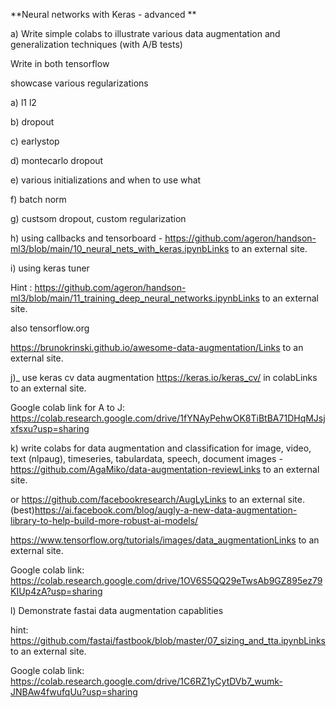 **Neural networks with Keras - advanced **

a) Write simple colabs to illustrate various data augmentation and generalization techniques (with A/B tests)

Write in both tensorflow

showcase various regularizations

a) l1 l2


b) dropout


c) earlystop


d) montecarlo dropout


e) various initializations and when to use what


f) batch norm


g) custsom dropout, custom regularization


h) using callbacks and tensorboard - https://github.com/ageron/handson-ml3/blob/main/10_neural_nets_with_keras.ipynbLinks to an external site.


i) using keras tuner

Hint : https://github.com/ageron/handson-ml3/blob/main/11_training_deep_neural_networks.ipynbLinks to an external site.

also tensorflow.org

https://brunokrinski.github.io/awesome-data-augmentation/Links to an external site.


j)_ use keras cv data augmentation https://keras.io/keras_cv/ in colabLinks to an external site.

Google colab link for A to J: https://colab.research.google.com/drive/1fYNAyPehwOK8TiBtBA71DHqMJsjxfsxu?usp=sharing


k) write colabs for data augmentation and classification for image, video, text (nlpaug), timeseries, tabulardata, speech, document images - https://github.com/AgaMiko/data-augmentation-reviewLinks to an external site.

or https://github.com/facebookresearch/AugLyLinks to an external site. (best)https://ai.facebook.com/blog/augly-a-new-data-augmentation-library-to-help-build-more-robust-ai-models/

https://www.tensorflow.org/tutorials/images/data_augmentationLinks to an external site.

Google colab link: https://colab.research.google.com/drive/1OV6S5QQ29eTwsAb9GZ895ez79KIUp4zA?usp=sharing


l) Demonstrate fastai data augmentation capablities

hint: https://github.com/fastai/fastbook/blob/master/07_sizing_and_tta.ipynbLinks to an external site.

Google colab link: https://colab.research.google.com/drive/1C6RZ1yCytDVb7_wumk-JNBAw4fwufqUu?usp=sharing

